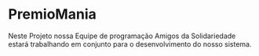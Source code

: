 # PremioMania
Neste Projeto nossa Equipe de programação Amigos da Solidariedade estará trabalhando em conjunto para o desenvolvimento do nosso sistema.
